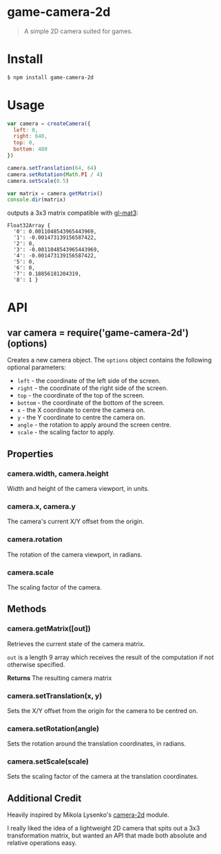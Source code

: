 # game-camera-2d

> A simple 2D camera suited for games.


# Install

```bash
$ npm install game-camera-2d
```


# Usage

```js
var camera = createCamera({
  left: 0,
  right: 640,
  top: 0,
  bottom: 480
})

camera.setTranslation(64, 64)
camera.setRotation(Math.PI / 4)
camera.setScale(0.5)

var matrix = camera.getMatrix()
console.dir(matrix)
```

outputs a 3x3 matrix compatible with
[gl-mat3](https://www.npmjs.com/package/gl-mat3):
```
Float32Array {
  '0': 0.0011048543965443969,
  '1': -0.001473139156587422,
  '2': 0,
  '3': -0.0011048543965443969,
  '4': -0.001473139156587422,
  '5': 0,
  '6': 0,
  '7': 0.18856181204319,
  '8': 1 }
```

# API

## var camera = require('game-camera-2d')(options)

Creates a new camera object. The `options` object contains the following
optional parameters:

- `left` - the coordinate of the left side of the screen.
- `right` - the coordinate of the right side of the screen.
- `top` - the coordinate of the top of the screen.
- `bottom` - the coordinate of the bottom of the screen.
- `x` - the X coordinate to centre the camera on.
- `y` - the Y coordinate to centre the camera on.
- `angle` - the rotation to apply around the screen centre.
- `scale` - the scaling factor to apply.


## Properties

### camera.width, camera.height

Width and height of the camera viewport, in units.

### camera.x, camera.y

The camera's current X/Y offset from the origin.

### camera.rotation

The rotation of the camera viewport, in radians.

### camera.scale

The scaling factor of the camera.


## Methods

### camera.getMatrix([out])

Retrieves the current state of the camera matrix.

`out` is a length 9 array which receives the result of the computation if not
otherwise specified.

**Returns** The resulting camera matrix

### camera.setTranslation(x, y)

Sets the X/Y offset from the origin for the camera to be centred on.

### camera.setRotation(angle)

Sets the rotation around the translation coordinates, in radians.

### camera.setScale(scale)

Sets the scaling factor of the camera at the translation coordinates.


## Additional Credit

Heavily inspired by Mikola Lysenko's
[camera-2d](https://github.com/mikolalysenko/camera-2d) module.

I really liked the idea of a lightweight 2D camera that spits out a 3x3
transformation matrix, but wanted an API that made both absolute and relative
operations easy.

